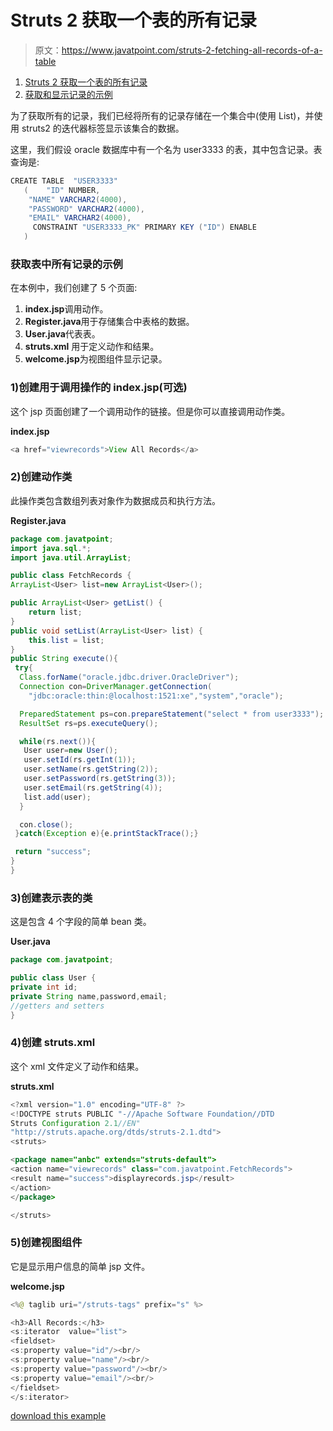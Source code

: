 # Struts 2 获取一个表的所有记录

> 原文：<https://www.javatpoint.com/struts-2-fetching-all-records-of-a-table>

1.  [Struts 2 获取一个表的所有记录](#)
2.  [获取和显示记录的示例](#)

为了获取所有的记录，我们已经将所有的记录存储在一个集合中(使用 List)，并使用 struts2 的迭代器标签显示该集合的数据。

这里，我们假设 oracle 数据库中有一个名为 user3333 的表，其中包含记录。表查询是:

```java
CREATE TABLE  "USER3333" 
   (	"ID" NUMBER, 
	"NAME" VARCHAR2(4000), 
	"PASSWORD" VARCHAR2(4000), 
	"EMAIL" VARCHAR2(4000), 
	 CONSTRAINT "USER3333_PK" PRIMARY KEY ("ID") ENABLE
   )

```

### 获取表中所有记录的示例

在本例中，我们创建了 5 个页面:

1.  **index.jsp**调用动作。
2.  **Register.java**用于存储集合中表格的数据。
3.  **User.java**代表表。
4.  **struts.xml** 用于定义动作和结果。
5.  **welcome.jsp**为视图组件显示记录。

### 1)创建用于调用操作的 index.jsp(可选)

这个 jsp 页面创建了一个调用动作的链接。但是你可以直接调用动作类。

**index.jsp**

```java
<a href="viewrecords">View All Records</a>

```

### 2)创建动作类

此操作类包含数组列表对象作为数据成员和执行方法。

**Register.java**

```java
package com.javatpoint;
import java.sql.*;
import java.util.ArrayList;

public class FetchRecords {
ArrayList<User> list=new ArrayList<User>();

public ArrayList<User> getList() {
	return list;
}
public void setList(ArrayList<User> list) {
	this.list = list;
}
public String execute(){
 try{
  Class.forName("oracle.jdbc.driver.OracleDriver");
  Connection con=DriverManager.getConnection(
    "jdbc:oracle:thin:@localhost:1521:xe","system","oracle");

  PreparedStatement ps=con.prepareStatement("select * from user3333");
  ResultSet rs=ps.executeQuery();

  while(rs.next()){
   User user=new User();
   user.setId(rs.getInt(1));
   user.setName(rs.getString(2));
   user.setPassword(rs.getString(3));
   user.setEmail(rs.getString(4));
   list.add(user);
  }

  con.close();
 }catch(Exception e){e.printStackTrace();}

 return "success";
}
}

```

### 3)创建表示表的类

这是包含 4 个字段的简单 bean 类。

**User.java**

```java
package com.javatpoint;

public class User {
private int id;
private String name,password,email;
//getters and setters
}

```

### 4)创建 struts.xml

这个 xml 文件定义了动作和结果。

**struts.xml**

```java
<?xml version="1.0" encoding="UTF-8" ?>
<!DOCTYPE struts PUBLIC "-//Apache Software Foundation//DTD 
Struts Configuration 2.1//EN" 
"http://struts.apache.org/dtds/struts-2.1.dtd">
<struts>

<package name="anbc" extends="struts-default">
<action name="viewrecords" class="com.javatpoint.FetchRecords">
<result name="success">displayrecords.jsp</result>
</action>
</package>

</struts>    

```

### 5)创建视图组件

它是显示用户信息的简单 jsp 文件。

**welcome.jsp**

```java
<%@ taglib uri="/struts-tags" prefix="s" %>

<h3>All Records:</h3>
<s:iterator  value="list">
<fieldset>
<s:property value="id"/><br/>
<s:property value="name"/><br/>
<s:property value="password"/><br/>
<s:property value="email"/><br/>
</fieldset>
</s:iterator>

```

[download this example](https://static.javatpoint.com/src/st/displayingallrecords.zip)